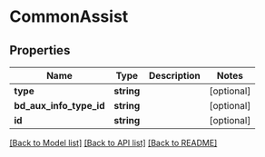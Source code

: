 # CommonAssist

## Properties
Name | Type | Description | Notes
------------ | ------------- | ------------- | -------------
**type** | **string** |  | [optional] 
**bd_aux_info_type_id** | **string** |  | [optional] 
**id** | **string** |  | [optional] 

[[Back to Model list]](../README.md#documentation-for-models) [[Back to API list]](../README.md#documentation-for-api-endpoints) [[Back to README]](../README.md)


